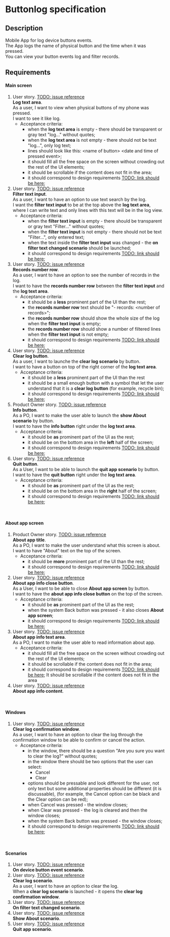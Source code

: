 # Buttonlog specification

## Description

Mobile App for log device buttons events.<br>
The App logs the name of physical button and the time when it was pressed.<br>
You can view your button events log and filter records.<br>


## Requirements

#### Main screen
1. User story. [TODO: issue reference]()<br>
**Log text area**.<br>
As a user, I want to view when physical buttons of my phone was pressed.<br>
I want to see it like log.<br>
   - Acceptance criteria:
     - when the **log text area** is empty - there should be transparent or gray text "log..." without quotes;
     - when the **log text area** is not empty - there should not be text "log...", only log text;
     - lines should look like this: &lt;name of button> &lt;date and time of pressed event>;
     - it should fill all the free space on the screen without crowding out the rest of the UI elements;
     - it should be scrollable if the content does not fit in the area;
     - it should correspond to design requirements [TODO: link should be here]();
2. User story. [TODO: issue reference]()<br>
**Filter text input**.<br>
As a user, I want to have an option to use text search by the log.<br>
I want the **filter text input** to be at the top above the **log text area**,<br>
where I can write text and only lines with this text will be in the log view.<br>
   - Acceptance criteria:
     - when the **filter text input** is empty - there should be transparent or gray text "Filter..." without quotes;
     - when the **filter text input** is not empty - there should not be text "Filter...", only entered text;
     - when the text inside the **filter text input** was changed - the **on filter text changed scenario** should be launched;
     - it should correspond to design requirements [TODO: link should be here]();
3. User story. [TODO: issue reference]()<br>
**Records number row**.<br>
As a user, I want to have an option to see the number of records in the log.<br>
I want to have the **records number row** between the **filter text input** and the **log text area**.<br>
   - Acceptance criteria:
     - it should be a **less** prominent part of the UI than the rest;
     - the **records number row** text should be "- records: &lt;number of records>";
     - the **records number row** should show the whole size of the log when the **filter text input** is empty;
     - the **records number row** should show a number of filtered lines when the **filter text input** is not empty;
     - it should correspond to design requirements [TODO: link should be here]();
4. User story. [TODO: issue reference]()<br>
**Clear log button**.<br>
As a user, I want to launche the **clear log scenario** by button.<br>
I want to have a button on top of the right corner of the **log text area**.<br>
   - Acceptance criteria:
     - it should be a **less** prominent part of the UI than the rest
     - it should be a small enough button with a symbol that let the user understand that it is a **clear log button** (for example, recycle bin);
     - it should correspond to design requirements [TODO: link should be here]();
5. Product Owner story. [TODO: issue reference]()<br>
**Info button**.<br>
As a PO, I want to make the user able to launch the **show About scenario** by button.<br>
I want to have the **info button** right under the **log text area**.<br>
   - Acceptance criteria:
     - it should be **as** prominent part of the UI as the rest;
     - it should be on the bottom area in the **left** half of the screen;
     - it should correspond to design requirements [TODO: link should be here]();
6. User story. [TODO: issue reference]()<br>
**Quit button**.<br>
As a User, I want to be able to launch the **quit app scenario** by button.<br>
I want to have the **quit button** right under the **log text area**.<br>
   - Acceptance criteria:
     - it should be **as** prominent part of the UI as the rest;
     - it should be on the bottom area in the **right** half of the screen;
     - it should correspond to design requirements [TODO: link should be here]();
<br>

#### About app screen
1. Product Owner story. [TODO: issue reference]()<br>
**About app title**.<br>
As a PO, I want to make the user understand what this screen is about.<br>
I want to have "About" text on the top of the screen.<br>
   - Acceptance criteria:
     - it should be **more** prominent part of the UI than the rest;
     - it should correspond to design requirements [TODO: link should be here]();
2. User story. [TODO: issue reference]()<br>
**About app info close button**.<br>
As a User, I want to be able to close **About app screen** by button.<br>
I want to have the **about app info close button** on the top of the screen.<br>
   - Acceptance criteria:
     - it should be **as** prominent part of the UI as the rest;
     - when the system Back button was pressed - it also closes **About app screen**;
     - it should correspond to design requirements [TODO: link should be here]();
3. User story. [TODO: issue reference]()<br>
**About app info text area**.<br>
As a PO, I want to make the user able to read information about app.<br>
   - Acceptance criteria:
     - it should fill all the free space on the screen without crowding out the rest of the UI elements;
     - it should be scrollable if the content does not fit in the area;
     - it should correspond to design requirements [TODO: link should be here]();
It should be scrollable if the content does not fit in the area
4. User story. [TODO: issue reference]()<br>
**About app info content**.<br>
<br>

#### Windows
1. User story. [TODO: issue reference]()<br>
**Clear log confirmation window**.<br>
As a user, I want to have an option to clear the log through the confirmation window to be able to confirm or cancel the action.<br>
   - Acceptance criteria:
     - in the window, there should be a question "Are you sure you want to clear the log?" without quotes;
     - in the window there should be two options that the user can select:
       - Cancel
       - Clear
     - options should be pressable and look different for the user,
       not only text but some additional properties should be different (it is discussable),
       (for example, the Cancel option can be black and the Clear option can be red);
     - when Cancel was pressed - the window closes;
     - when Clear was pressed - the log is cleared and then the window closes;
     - when the system Back button was pressed - the window closes;
     - it should correspond to design requirements [TODO: link should be here]();
<br>

#### Scenarios
1. User story. [TODO: issue reference]()<br>
**On device button event scenario**.<br>
2. User story. [TODO: issue reference]()<br>
**Clear log scenario**.<br>
As a user, I want to have an option to clear the log.<br>
When a **clear log scenario** is launched - it opens the **clear log confirmation window**.<br>
4. User story. [TODO: issue reference]()<br>
**On filter text changed scenario**.<br>
4. User story. [TODO: issue reference]()<br>
**Show About scenario**.<br>
6. User story. [TODO: issue reference]()<br>
**Quit app scenario**.<br>
<br>
